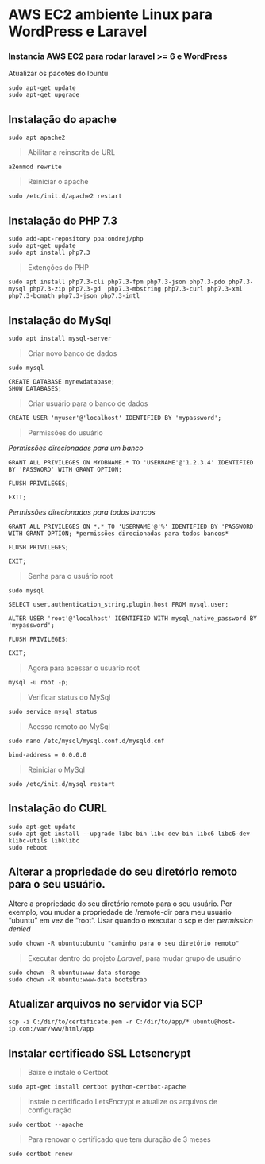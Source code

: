 # AWS EC2 ambiente Linux para WordPress e Laravel

### Instancia AWS EC2 para rodar laravel >= 6 e WordPress

Atualizar os pacotes do Ibuntu

```
sudo apt-get update
sudo apt-get upgrade
```

## Instalação do apache

```
sudo apt apache2
```

> Abilitar a reinscrita de URL

```
a2enmod rewrite
```

> Reiniciar o apache

```
sudo /etc/init.d/apache2 restart
```

## Instalação do PHP 7.3

```
sudo add-apt-repository ppa:ondrej/php
sudo apt-get update
sudo apt install php7.3
```

> Extenções do PHP 

```
sudo apt install php7.3-cli php7.3-fpm php7.3-json php7.3-pdo php7.3-mysql php7.3-zip php7.3-gd  php7.3-mbstring php7.3-curl php7.3-xml php7.3-bcmath php7.3-json php7.3-intl
```

## Instalação do MySql

```
sudo apt install mysql-server
```

> Criar novo banco de dados

```
sudo mysql

CREATE DATABASE mynewdatabase;
SHOW DATABASES;
```

> Criar usuário para o banco de dados

```
CREATE USER 'myuser'@'localhost' IDENTIFIED BY 'mypassword';
```

> Permissões do usuário

*Permissões direcionadas para um banco*

```
GRANT ALL PRIVILEGES ON MYDBNAME.* TO 'USERNAME'@'1.2.3.4' IDENTIFIED BY 'PASSWORD' WITH GRANT OPTION;

FLUSH PRIVILEGES;

EXIT;
```

*Permissões direcionadas para todos bancos*

```
GRANT ALL PRIVILEGES ON *.* TO 'USERNAME'@'%' IDENTIFIED BY 'PASSWORD' WITH GRANT OPTION; *permissões direcionadas para todos bancos*

FLUSH PRIVILEGES;

EXIT;
```

> Senha para o usuário root

```
sudo mysql

SELECT user,authentication_string,plugin,host FROM mysql.user;

ALTER USER 'root'@'localhost' IDENTIFIED WITH mysql_native_password BY 'mypassword';

FLUSH PRIVILEGES;

EXIT;
```

> Agora para acessar o usuario root 

```
mysql -u root -p;
```

> Verificar status do MySql

```
sudo service mysql status
```

> Acesso remoto ao MySql

```
sudo nano /etc/mysql/mysql.conf.d/mysqld.cnf

bind-address = 0.0.0.0
```

> Reiniciar o MySql

```
sudo /etc/init.d/mysql restart
```

## Instalação do CURL

```
sudo apt-get update
sudo apt-get install --upgrade libc-bin libc-dev-bin libc6 libc6-dev klibc-utils libklibc
sudo reboot
```

## Alterar a propriedade do seu diretório remoto para o seu usuário.

Altere a propriedade do seu diretório remoto para o seu usuário. Por exemplo, vou mudar a propriedade de /remote-dir para meu usuário “ubuntu” em vez de “root“.
Usar quando o executar o scp e der *permission denied*

```
sudo chown -R ubuntu:ubuntu "caminho para o seu diretório remoto"
```

> Executar dentro do projeto *Laravel*, para mudar grupo de usuário

```
sudo chown -R ubuntu:www-data storage
sudo chown -R ubuntu:www-data bootstrap
```

## Atualizar arquivos no servidor via SCP

```
scp -i C:/dir/to/certificate.pem -r C:/dir/to/app/* ubuntu@host-ip.com:/var/www/html/app
```

## Instalar certificado SSL Letsencrypt

> Baixe e instale o Certbot

```
sudo apt-get install certbot python-certbot-apache
```

> Instale o certificado LetsEncrypt e atualize os arquivos de configuração

```
sudo certbot --apache
```

> Para renovar o certificado que tem duração de 3 meses

```
sudo certbot renew
```
